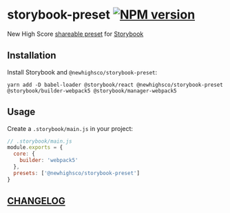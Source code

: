 # storybook-preset [![NPM version](https://img.shields.io/npm/v/@newhighsco/storybook-preset.svg)](https://www.npmjs.com/package/@newhighsco/storybook-preset)

New High Score [shareable preset](https://storybook.js.org/docs/presets/introduction/) for [Storybook](https://storybook.js.org/)

## Installation

Install Storybook and `@newhighsco/storybook-preset`:

```
yarn add -D babel-loader @storybook/react @newhighsco/storybook-preset @storybook/builder-webpack5 @storybook/manager-webpack5
```

## Usage

Create a `.storybook/main.js` in your project:

```js
// .storybook/main.js
module.exports = {
  core: {
    builder: 'webpack5'
  },
  presets: ['@newhighsco/storybook-preset']
}
```

## [CHANGELOG](CHANGELOG.md)
